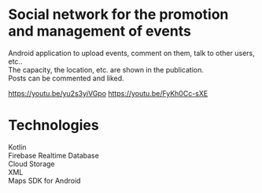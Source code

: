 # Social network for the promotion and management of events

Android application to upload events, comment on them, talk to other users, etc..<br>
The capacity, the location, etc. are shown in the publication.<br>
Posts can be commented and liked.<br>

https://youtu.be/yu2s3yiVGpo
https://youtu.be/FyKh0Cc-sXE

# Technologies

Kotlin<br>
Firebase Realtime Database<br>
Cloud Storage<br>
XML<br>
Maps SDK for Android<br>

